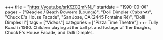 +++
title = "https://youtu.be/srK9ZC2mNNU"
startdate = "1990-00-00"
pages = ["Beagles / Beach Bowsers (Lounge)", "Dolli Dimples (Cabaret)", "Chuck E's House Facade", "San Jose, CA (2445 Fontaine Rd)", "Dolli Dimples II"]
tags = ["Videos"]
categories = ["Pizza Time Theatre"]
+++
Tully Road in 1990. Children playing at the ball pit and footage of The Beagles, Chuck E's House Facade, and Dolli Dimples.
